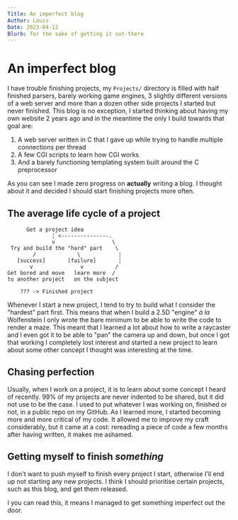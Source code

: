```yaml
---
Title: An imperfect blog
Author: Louis
Date: 2023-04-12
Blurb: for the sake of getting it out-there
---
```

# An imperfect blog

I have trouble finishing projects, my `Projects/` directory is filled
with half finished parsers, barely working game engines, 3 slightly different
versions of a web server and more than a dozen other side projects I started
but never finished. This blog is no exception, I started thinking about having
my own website 2 years ago and in the meantime the only I build towards that
goal are:

1. A web server written in C that I gave up while trying to handle multiple
   connections per thread
2. A few CGI scripts to learn how CGI works
3. And a barely functioning templating system built around the C preprocessor

As you can see I made zero progress on **actually** writing a blog. I thought
about it and decided I should start finishing projects more often.


## The average life cycle of a project
```
      Get a project idea
              ¦ <---------------.
              v                  \
 Try and build the "hard" part    \
        /             \            ¦
   [success]       [failure]       ¦
       v               v          /
Get bored and move   learn more  /
to another project   on the subject

    ??? -> Finished project
```
Whenever I start a new project, I tend to try to build what I consider the
"hardest" part first. This means that when I build a 2.5D "engine" *à la*
Wolfenstein I only wrote the bare minimum to be able to write the code to render
a maze. This meant that I learned a lot about how to write a raycaster and I even
got it to be able to "pan" the camera up and down, but once I got that working
I completely lost interest and started a new project to learn about some other
concept I thought was interesting at the time.

## Chasing perfection

Usually, when I work on a project, it is to learn about some concept I
heard of recently. 99% of my projects are never indented to be shared, but it
did not use to be the case. I used to put whatever I was working on, finished
or not, in a public repo on my GitHub. As I learned more, I started becoming
more and more critical of my code. It allowed me to improve my craft
considerably, but it came at a cost: rereading a piece of code a few months
after having written, it makes me ashamed.

## Getting myself to finish *something*

I don't want to push myself to finish every project I start, otherwise I'll end
up not starting any new projects. I think I should prioritise certain projects,
such as this blog, and get them released.

I you can read this, it means I managed to get something imperfect out the door.
